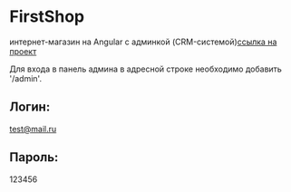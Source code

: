# FirstShop

интернет-магазин на Angular с админкой (CRM-системой)[ссылка на проект](https://first-shop-59470.web.app/) 

Для входа в панель админа в адресной строке необходимо добавить '/admin'.

## Логин:
test@mail.ru

## Пароль:
123456



